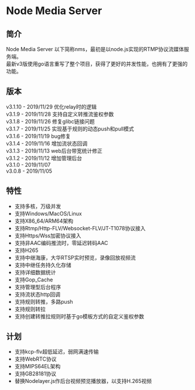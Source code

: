 # Node Media Server
## 简介
Node Media Server 以下简称nms，最初是以node.js实现的RTMP协议流媒体服务端。  
最新v3版使用go语言重写了整个项目，获得了更好的并发性能，也拥有了更强的功能。

## 版本
v3.1.10 - 2019/11/29 优化relay时的逻辑  
v3.1.9 - 2019/11/28 支持自定义转推流鉴权参数  
v3.1.8 - 2019/11/26 修复glibc链接问题   
v3.1.7 - 2019/11/25 实现基于规则的动态push和pull模式    
v3.1.6 - 2019/11/19 bug修复  
v3.1.4 - 2019/11/16 增加流状态回调    
v3.1.3 - 2019/11/13 web后台带宽统计修正    
v3.1.2 - 2019/11/12 增加管理后台  
v3.1.0 - 2019/11/07  
v3.0.8 - 2019/11/05

## 特性
* 支持多核，万级并发
* 支持Windows/MacOS/Linux 
* 支持X86_64/ARM64架构
* 支持Rtmp/Http-FLV/Websocket-FLV/JT-T1078协议接入
* 支持Https/Wss加密协议接入
* 支持非AAC编码推流时，零延迟转码AAC
* 支持H265
* 支持中继海康，大华RTSP实时预览，录像回放视频流
* 支持中继任务持久化存储
* 支持详细数据统计
* 支持Gop_Cache
* 支持管理型后台程序
* 支持流状态http回调
* 支持规则转推，多路push
* 支持规则转拉
* 支持创建转推拉规则时基于go模板方式的自定义鉴权参数

## 计划
* 支持kcp-flv超低延迟，弱网满速传输
* 支持WebRTC协议
* 支持MIPS64EL架构
* 支持GB28181协议
* 替换Nodelayer.js作后台视频预览播放器，以支持H.265视频
